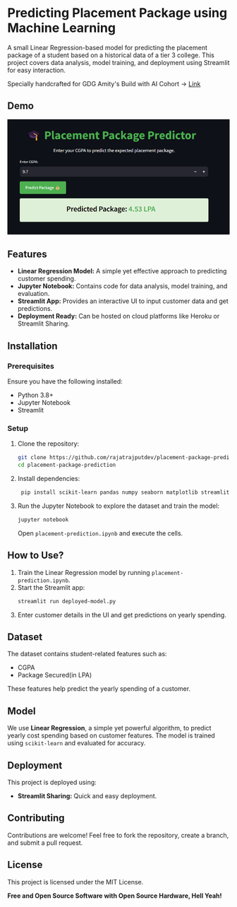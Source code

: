 ﻿# Predicting Placement Package using Machine Learning

A small Linear Regression-based model for predicting the placement package of a student based on a historical data of a tier 3 college. This project covers data analysis, model training, and deployment using Streamlit for easy interaction.

Specially handcrafted for GDG Amity's Build with AI Cohort -> [Link](https://gdgamity.tech)

## Demo
![demo_image](https://raw.githubusercontent.com/rajatrajputdev/placement-package-prediction/refs/heads/main/resources/demonstration.png)

## Features
- **Linear Regression Model:** A simple yet effective approach to predicting customer spending.
- **Jupyter Notebook:** Contains code for data analysis, model training, and evaluation.
- **Streamlit App:** Provides an interactive UI to input customer data and get predictions.
- **Deployment Ready:** Can be hosted on cloud platforms like Heroku or Streamlit Sharing.

## Installation
### Prerequisites
Ensure you have the following installed:
- Python 3.8+
- Jupyter Notebook
- Streamlit

### Setup
1. Clone the repository:
   ```sh
   git clone https://github.com/rajatrajputdev/placement-package-prediction.git
   cd placement-package-prediction
   ```
2. Install dependencies:
   ```sh
    pip install scikit-learn pandas numpy seaborn matplotlib streamlit
   ```
3. Run the Jupyter Notebook to explore the dataset and train the model:
   ```sh
   jupyter notebook
   ```
   Open `placement-prediction.ipynb` and execute the cells.

## How to Use?
1. Train the Linear Regression model by running `placement-prediction.ipynb`.
2. Start the Streamlit app:
   ```sh
   streamlit run deployed-model.py
   ```
3. Enter customer details in the UI and get predictions on yearly spending.

## Dataset
The dataset contains student-related features such as:
- CGPA
- Package Secured(in LPA)

These features help predict the yearly spending of a customer.

## Model
We use **Linear Regression**, a simple yet powerful algorithm, to predict yearly cost spending based on customer features. The model is trained using `scikit-learn` and evaluated for accuracy.

## Deployment
This project is deployed using:
- **Streamlit Sharing:** Quick and easy deployment.

## Contributing
Contributions are welcome! Feel free to fork the repository, create a branch, and submit a pull request.

## License
This project is licensed under the MIT License.

**Free and Open Source Software with Open Source Hardware, Hell Yeah!**

